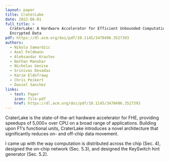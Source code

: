 ```yaml
---
layout: paper
title: CraterLake
date: 2022-06-01
full_title: >
  CraterLake: A Hardware Accelerator for Efficient Unbounded Computation on
  Encrypted Data
pdf: https://dl.acm.org/doi/pdf/10.1145/3470496.3527393
authors:
  - Nikola Samardzic
  - Axel Feldmann
  - Aleksandar Krastev
  - Nathan Manohar
  - Nicholas Genise
  - Srinivas Devadas
  - Karim Eldefrawy
  - Chris Peikert
  - Daniel Sanchez
links:
  - text: Paper
    icon: file-pdf
    href: https://dl.acm.org/doi/pdf/10.1145/3470496.3527393
---
```

CraterLake is the state-of-the-art hardware accelerator for FHE, providing
speedups of 5,000× over CPU on a broad range of applications.
Building upon F1's functional units, CraterLake introduces a novel architecture
that significantly reduces on- and off-chip data movement.

I came up with the way computation is distributed across the chip (Sec. 4),
designed the on-chip network (Sec. 5.3), and designed the KeySwitch hint
generator (Sec. 5.2).
